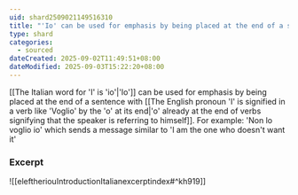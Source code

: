 ```yaml
---
uid: shard2509021149516310
title: "'Io' can be used for emphasis by being placed at the end of a sentence with 'o' already at the end of verbs signifying that the speaker is referring to himself"
type: shard
categories:
  - sourced
dateCreated: 2025-09-02T11:49:51+08:00
dateModified: 2025-09-03T15:22:20+08:00
---
```

[[The Italian word for 'I' is 'io'|'Io']] can be used for emphasis by being placed at the end of a sentence with [[The English pronoun 'I' is signified in a verb like 'Voglio' by the 'o' at its end|'o' already at the end of verbs signifying that the speaker is referring to himself]]. For example: 'Non lo voglio io' which sends a message similar to 'I am the one who doesn't want it'

### Excerpt
![[eleftheriouIntroductionItalianexcerptindex#^kh919]]